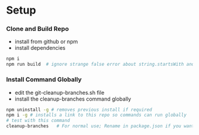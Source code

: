 # Setup

### Clone and Build Repo
- install from github or npm
- install dependencies
```bash
npm i
npm run build  # ignore strange false error about string.startsWith and string.includes
```

### Install Command Globally

- edit the git-cleanup-branches.sh file
- install the cleanup-branches command globally

```bash
npm uninstall -g # removes previous install if required
npm i -g # installs a link to this repo so commands can run globally
# test with this command
cleanup-branches   # For normal use; Rename in package.json if you want.
```
